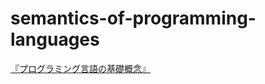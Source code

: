 semantics-of-programming-languages
==================================

[『プログラミング言語の基礎概念』](http://www.fos.kuis.kyoto-u.ac.jp/~igarashi/CoPL/)
